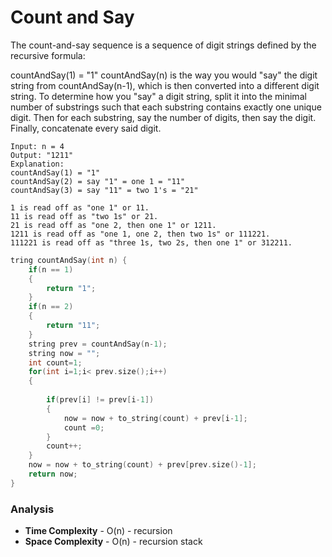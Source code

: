 # Count and Say

The count-and-say sequence is a sequence of digit strings defined by the recursive formula:

countAndSay(1) = "1"
countAndSay(n) is the way you would "say" the digit string from countAndSay(n-1), which is then converted into a different digit string.
To determine how you "say" a digit string, split it into the minimal number of substrings such that each substring contains exactly one unique digit. Then for each substring, say the number of digits, then say the digit. Finally, concatenate every said digit.

```
Input: n = 4
Output: "1211"
Explanation:
countAndSay(1) = "1"
countAndSay(2) = say "1" = one 1 = "11"
countAndSay(3) = say "11" = two 1's = "21"
```

```
1 is read off as "one 1" or 11.
11 is read off as "two 1s" or 21.
21 is read off as "one 2, then one 1" or 1211.
1211 is read off as "one 1, one 2, then two 1s" or 111221.
111221 is read off as "three 1s, two 2s, then one 1" or 312211.
```

```cpp
tring countAndSay(int n) {
    if(n == 1)
    {
        return "1";
    }
    if(n == 2)
    {
        return "11";
    }
    string prev = countAndSay(n-1);
    string now = "";
    int count=1;
    for(int i=1;i< prev.size();i++)
    {
        
        if(prev[i] != prev[i-1])
        {
            now = now + to_string(count) + prev[i-1];
            count =0;
        }
        count++;
    }
    now = now + to_string(count) + prev[prev.size()-1];
    return now;
}
```

### Analysis
- **Time Complexity** - O(n) - recursion
- **Space Complexity** - O(n) - recursion stack